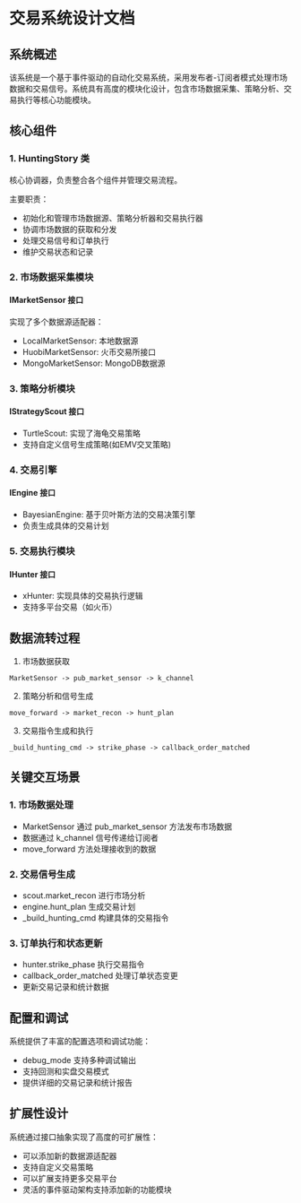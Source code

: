 # 交易系统设计文档

## 系统概述

该系统是一个基于事件驱动的自动化交易系统，采用发布者-订阅者模式处理市场数据和交易信号。系统具有高度的模块化设计，包含市场数据采集、策略分析、交易执行等核心功能模块。

## 核心组件

### 1. HuntingStory 类

核心协调器，负责整合各个组件并管理交易流程。

主要职责：
- 初始化和管理市场数据源、策略分析器和交易执行器
- 协调市场数据的获取和分发
- 处理交易信号和订单执行
- 维护交易状态和记录

### 2. 市场数据采集模块

#### IMarketSensor 接口
实现了多个数据源适配器：
- LocalMarketSensor: 本地数据源
- HuobiMarketSensor: 火币交易所接口
- MongoMarketSensor: MongoDB数据源

### 3. 策略分析模块

#### IStrategyScout 接口
- TurtleScout: 实现了海龟交易策略
- 支持自定义信号生成策略(如EMV交叉策略)

### 4. 交易引擎

#### IEngine 接口
- BayesianEngine: 基于贝叶斯方法的交易决策引擎
- 负责生成具体的交易计划

### 5. 交易执行模块

#### IHunter 接口
- xHunter: 实现具体的交易执行逻辑
- 支持多平台交易（如火币）

## 数据流转过程

1. 市场数据获取
```
MarketSensor -> pub_market_sensor -> k_channel
```

2. 策略分析和信号生成
```
move_forward -> market_recon -> hunt_plan
```

3. 交易指令生成和执行
```
_build_hunting_cmd -> strike_phase -> callback_order_matched
```

## 关键交互场景

### 1. 市场数据处理
- MarketSensor 通过 pub_market_sensor 方法发布市场数据
- 数据通过 k_channel 信号传递给订阅者
- move_forward 方法处理接收到的数据

### 2. 交易信号生成
- scout.market_recon 进行市场分析
- engine.hunt_plan 生成交易计划
- _build_hunting_cmd 构建具体的交易指令

### 3. 订单执行和状态更新
- hunter.strike_phase 执行交易指令
- callback_order_matched 处理订单状态变更
- 更新交易记录和统计数据

## 配置和调试

系统提供了丰富的配置选项和调试功能：
- debug_mode 支持多种调试输出
- 支持回测和实盘交易模式
- 提供详细的交易记录和统计报告

## 扩展性设计

系统通过接口抽象实现了高度的可扩展性：
- 可以添加新的数据源适配器
- 支持自定义交易策略
- 可以扩展支持更多交易平台
- 灵活的事件驱动架构支持添加新的功能模块